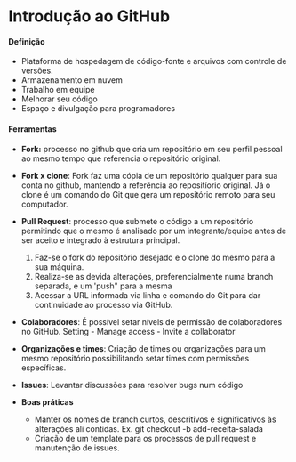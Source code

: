 # Introdução ao GitHub

#### Definição
* Plataforma de hospedagem de código-fonte e arquivos com controle de versões.
* Armazenamento em nuvem
* Trabalho em equipe
* Melhorar seu código
* Espaço e divulgação para programadores

#### Ferramentas

* **Fork:** processo no github que cria um repositório em seu perfil pessoal ao mesmo tempo que referencia o repositório original.

* **Fork x clone**: Fork faz uma cópia de um repositório qualquer para sua conta no github, mantendo a referência ao repositíorio original. Já o clone é um comando do Git que gera um repositório remoto para seu computador.
    
* **Pull Request**: processo que submete o código a um repositório permitindo que o mesmo é analisado por um integrante/equipe antes de ser aceito e integrado à estrutura principal. 
     1. Faz-se o fork do repositório desejado e o clone do mesmo para a sua máquina. 
    2. Realiza-se as devida alterações, preferencialmente numa branch separada, e um 'push" para a mesma
    3. Acessar a URL informada via linha e comando do Git para dar continuidade ao processo via GitHub.
    
* **Colaboradores**: É possível setar nívels de permissão de colaboradores no GitHub. Setting - Manage access - Invite a collaborator

* **Organizações e times**: Criação de times ou organizações para um mesmo repositório possibilitando setar times com permissões específicas.

* **Issues**: Levantar discussões para resolver bugs num código

* **Boas práticas**
    * Manter os nomes de branch curtos, descritivos e significativos às alterações ali contidas. Ex. git checkout -b add-receita-salada
    * Criação de um template para os processos de pull request e manutenção de issues.